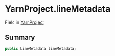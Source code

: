# YarnProject.lineMetadata

Field in [YarnProject](api/csharp/yarn.unity.yarnproject.md)

## Summary



```csharp
public LineMetadata lineMetadata;
```

